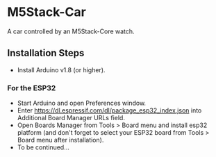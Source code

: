 # M5Stack-Car
A car controlled by an M5Stack-Core watch.

## Installation Steps
- Install Arduino v1.8 (or higher).

### For the ESP32
- Start Arduino and open Preferences window.
- Enter https://dl.espressif.com/dl/package_esp32_index.json into Additional Board Manager URLs field.
- Open Boards Manager from Tools > Board menu and install esp32 platform (and don't forget to select your ESP32 board from Tools > Board menu after installation).
- To be continued...

